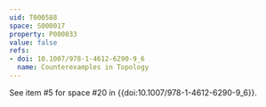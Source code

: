 ```yaml
---
uid: T000588
space: S000017
property: P000033
value: false
refs:
- doi: 10.1007/978-1-4612-6290-9_6
  name: Counterexamples in Topology
---
```



See item #5 for space #20 in {{doi:10.1007/978-1-4612-6290-9_6}}.

